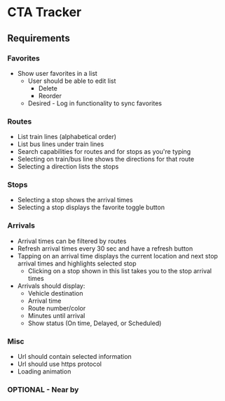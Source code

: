# CTA Tracker

## Requirements

### Favorites

* Show user favorites in a list
  * User should be able to edit list
    * Delete
    * Reorder
  * Desired - Log in functionality to sync favorites

### Routes

* List train lines (alphabetical order)
* List bus lines under train lines
* Search capabilities for routes and for stops as you're typing
* Selecting on train/bus line shows the directions for that route
* Selecting a direction lists the stops

### Stops

* Selecting a stop shows the arrival times
* Selecting a stop displays the favorite toggle button

### Arrivals

* Arrival times can be filtered by routes
* Refresh arrival times every 30 sec and have a refresh button
* Tapping on an arrival time displays the current location and next stop arrival times and highlights selected stop
  * Clicking on a stop shown in this list takes you to the stop arrival times
* Arrivals should display:
  * Vehicle destination
  * Arrival time
  * Route number/color
  * Minutes until arrival
  * Show status (On time, Delayed, or Scheduled)

### Misc

* Url should contain selected information
* Url should use https protocol
* Loading animation

### OPTIONAL - Near by
